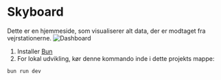 # Skyboard

Dette er en hjemmeside, som visualiserer alt data, der er modtaget fra vejrstationerne.
![Dashboard](https://github.com/SkySensors/Skyboard/assets/46051618/a8f4e2fc-ed05-49c5-8b72-74d2e88a7747)

1. Installer 
[Bun](https://bun.sh/)
2. For lokal udvikling, kør denne kommando inde i dette projekts mappe: 
```
bun run dev
``` 
